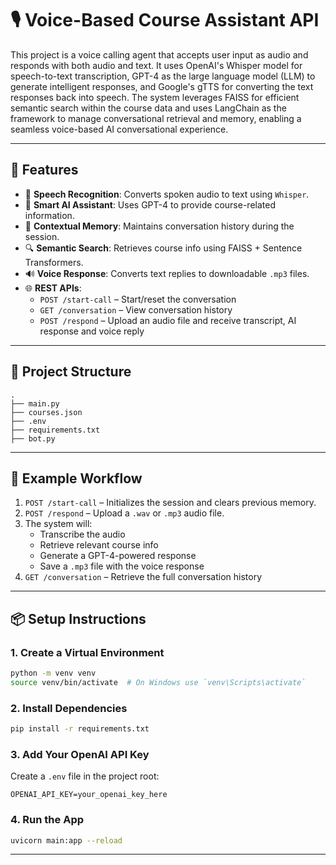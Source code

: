 # 🎙️ Voice-Based Course Assistant API

This project is a voice calling agent that accepts user input as audio and responds with both audio and text. It uses OpenAI's Whisper model for speech-to-text transcription, GPT-4 as the large language model (LLM) to generate intelligent responses, and Google's gTTS for converting the text responses back into speech. The system leverages FAISS for efficient semantic search within the course data and uses LangChain as the framework to manage conversational retrieval and memory, enabling a seamless voice-based AI conversational experience.


---

## 🚀 Features

- 🎤 **Speech Recognition**: Converts spoken audio to text using `Whisper`.
- 🤖 **Smart AI Assistant**: Uses GPT-4 to provide course-related information.
- 🧠 **Contextual Memory**: Maintains conversation history during the session.
- 🔍 **Semantic Search**: Retrieves course info using FAISS + Sentence Transformers.
- 🔊 **Voice Response**: Converts text replies to downloadable `.mp3` files.
- 🌐 **REST APIs**:
  - `POST /start-call` – Start/reset the conversation
  - `GET /conversation` – View conversation history
  - `POST /respond` – Upload an audio file and receive transcript, AI response and voice reply

---

## 📁 Project Structure

```
.
├── main.py               
├── courses.json          
├── .env                  
├── requirements.txt
├── bot.py        
```

---

## 🧪 Example Workflow

1. `POST /start-call` – Initializes the session and clears previous memory.
2. `POST /respond` – Upload a `.wav` or `.mp3` audio file.
3. The system will:
   - Transcribe the audio
   - Retrieve relevant course info
   - Generate a GPT-4-powered response
   - Save a `.mp3` file with the voice response
4. `GET /conversation` – Retrieve the full conversation history

---

## 📦 Setup Instructions


### 1. Create a Virtual Environment

```bash
python -m venv venv
source venv/bin/activate  # On Windows use `venv\Scripts\activate`
```

### 2. Install Dependencies

```bash
pip install -r requirements.txt
```

### 3. Add Your OpenAI API Key

Create a `.env` file in the project root:

```
OPENAI_API_KEY=your_openai_key_here
```

### 4. Run the App

```bash
uvicorn main:app --reload
```

---


